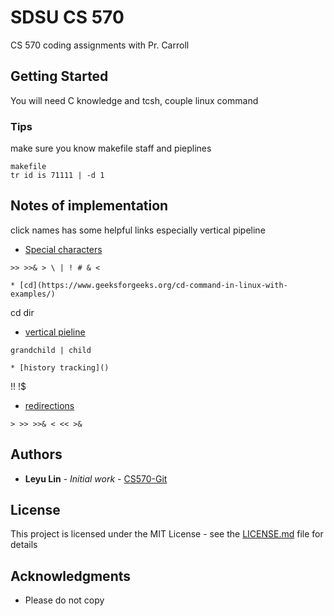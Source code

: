 # SDSU CS 570

CS 570 coding assignments with Pr. Carroll

## Getting Started

You will need C knowledge and tcsh, couple linux command

### Tips

make sure you know makefile staff and pieplines
```
makefile
tr id is 71111 | -d 1
```

## Notes of implementation

click names has some helpful links especially vertical pipeline

* [Special characters](https://docstore.mik.ua/orelly/linux/lnut/ch07_07.htm)
```
>> >>& > \ | ! # & <

* [cd](https://www.geeksforgeeks.org/cd-command-in-linux-with-examples/)
```
cd dir

* [vertical pieline ](http://cseweb.ucsd.edu/~bsy/cse80/lab2/pipes.html)
```
grandchild | child

* [history tracking]()
```
!! !$

* [redirections](https://www.tutorialspoint.com/unix/unix-io-redirections.htm)
```
> >> >>& < << >&
```

## Authors

* **Leyu Lin** - *Initial work* - [CS570-Git](https://github.com/CS570)

## License

This project is licensed under the MIT License - see the [LICENSE.md](LICENSE.md) file for details

## Acknowledgments

* Please do not copy  
